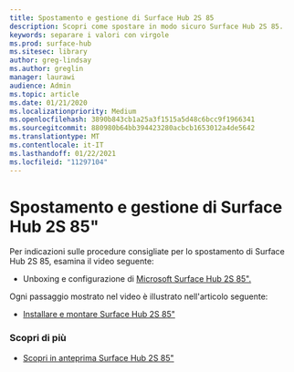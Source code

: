 ```yaml
---
title: Spostamento e gestione di Surface Hub 2S 85
description: Scopri come spostare in modo sicuro Surface Hub 2S 85.
keywords: separare i valori con virgole
ms.prod: surface-hub
ms.sitesec: library
author: greg-lindsay
ms.author: greglin
manager: laurawi
audience: Admin
ms.topic: article
ms.date: 01/21/2020
ms.localizationpriority: Medium
ms.openlocfilehash: 3890b843cb1a25a3f1515a5d48c6bcc9f1966341
ms.sourcegitcommit: 880980b64bb394423280acbcb1653012a4de5642
ms.translationtype: MT
ms.contentlocale: it-IT
ms.lasthandoff: 01/22/2021
ms.locfileid: "11297104"
---
```

# Spostamento e gestione di Surface Hub 2S 85"

Per indicazioni sulle procedure consigliate per lo spostamento di Surface Hub 2S 85, esamina il video seguente: 
- Unboxing e configurazione di [Microsoft Surface Hub 2S 85".](https://aka.ms/Hub2S85Unboxing) 

Ogni passaggio mostrato nel video è illustrato nell'articolo seguente:

- [Installare e montare Surface Hub 2S 85"](surface-hub-2s-85-install-mount.md)

### Scopri di più
- [Scopri in anteprima Surface Hub 2S 85"](https://techcommunity.microsoft.com/t5/surface-it-pro-blog/inside-look-at-the-new-surface-hub-2s-85/ba-p/1721773)

